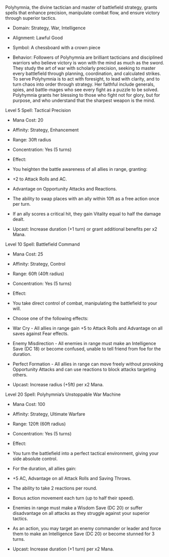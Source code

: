 Polyhymnia, the divine tactician and master of battlefield strategy, grants spells that enhance precision, manipulate combat flow, and ensure victory through superior tactics.

- Domain: Strategy, War, Intelligence
    
- Alignment: Lawful Good
    
- Symbol: A chessboard with a crown piece
    
- Behavior: Followers of Polyhymnia are brilliant tacticians and disciplined warriors who believe victory is won with the mind as much as the sword. They study the art of war with scholarly precision, seeking to master every battlefield through planning, coordination, and calculated strikes. To serve Polyhymnia is to act with foresight, to lead with clarity, and to turn chaos into order through strategy. Her faithful include generals, spies, and battle-mages who see every fight as a puzzle to be solved. Polyhymnia grants her blessing to those who fight not for glory, but for purpose, and who understand that the sharpest weapon is the mind.
    

Level 5 Spell: Tactical Precision

- Mana Cost: 20
    
- Affinity: Strategy, Enhancement
    
- Range: 30ft radius
    
- Concentration: Yes (5 turns)
    
- Effect:
    

- You heighten the battle awareness of all allies in range, granting:
    

- +2 to Attack Rolls and AC.
    
- Advantage on Opportunity Attacks and Reactions.
    
- The ability to swap places with an ally within 10ft as a free action once per turn.
    

- If an ally scores a critical hit, they gain Vitality equal to half the damage dealt.
    

- Upcast: Increase duration (+1 turn) or grant additional benefits per x2 Mana.
    

Level 10 Spell: Battlefield Command

- Mana Cost: 25
    
- Affinity: Strategy, Control
    
- Range: 60ft (40ft radius)
    
- Concentration: Yes (5 turns)
    
- Effect:
    

- You take direct control of combat, manipulating the battlefield to your will.
    
- Choose one of the following effects:
    

- War Cry - All allies in range gain +5 to Attack Rolls and Advantage on all saves against Fear effects.
    
- Enemy Misdirection - All enemies in range must make an Intelligence Save (DC 18) or become confused, unable to tell friend from foe for the duration.
    
- Perfect Formation - All allies in range can move freely without provoking Opportunity Attacks and can use reactions to block attacks targeting others.
    

- Upcast: Increase radius (+5ft) per x2 Mana.
    

Level 20 Spell: Polyhymnia’s Unstoppable War Machine

- Mana Cost: 100
    
- Affinity: Strategy, Ultimate Warfare
    
- Range: 120ft (60ft radius)
    
- Concentration: Yes (5 turns)
    
- Effect:
    

- You turn the battlefield into a perfect tactical environment, giving your side absolute control.
    
- For the duration, all allies gain:
    

- +5 AC, Advantage on all Attack Rolls and Saving Throws.
    
- The ability to take 2 reactions per round.
    
- Bonus action movement each turn (up to half their speed).
    

- Enemies in range must make a Wisdom Save (DC 20) or suffer disadvantage on all attacks as they struggle against your superior tactics.
    
- As an action, you may target an enemy commander or leader and force them to make an Intelligence Save (DC 20) or become stunned for 3 turns.
    

- Upcast: Increase duration (+1 turn) per x2 Mana.